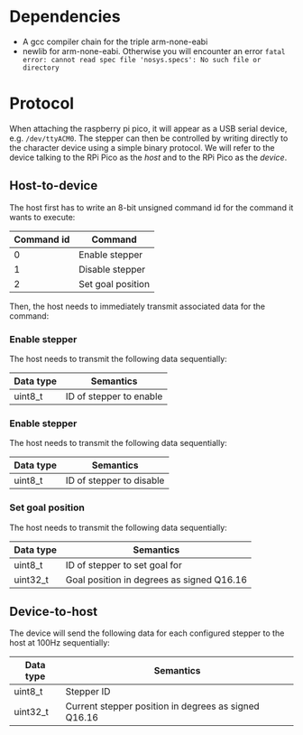 # Dependencies

* A gcc compiler chain for the triple arm-none-eabi
* newlib for arm-none-eabi. Otherwise you will encounter an error `fatal error: cannot read spec file 'nosys.specs': No such file or directory`

# Protocol

When attaching the raspberry pi pico, it will appear as a USB serial device, e.g. `/dev/ttyACM0`. The stepper can then be controlled by writing directly to the character device using a simple binary protocol. We will refer to the device talking to the RPi Pico as the *host* and to the RPi Pico as the *device*.

## Host-to-device

The host first has to write an 8-bit unsigned command id for the command it wants to execute:

| Command id | Command           |
| ---------- | ----------------- |
| 0          | Enable stepper    |
| 1          | Disable stepper   |
| 2          | Set goal position |

Then, the host needs to immediately transmit associated data for the command:

### Enable stepper

The host needs to transmit the following data sequentially:

| Data type | Semantics               |
| --------- | ----------------------- |
| uint8_t   | ID of stepper to enable |


### Enable stepper

The host needs to transmit the following data sequentially:

| Data type | Semantics                |
| --------- | ------------------------ |
| uint8_t   | ID of stepper to disable |

### Set goal position

The host needs to transmit the following data sequentially:

| Data type | Semantics                                 |
| --------- | ----------------------------------------- |
| uint8_t   | ID of stepper to set goal for             |
| uint32_t  | Goal position in degrees as signed Q16.16 |

## Device-to-host

The device will send the following data for each configured stepper to the host at 100Hz sequentially:

| Data type | Semantics                                            |
| --------- | ---------------------------------------------------- |
| uint8_t   | Stepper ID                                           |
| uint32_t  | Current stepper position in degrees as signed Q16.16 |
